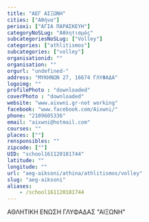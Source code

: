 ```yaml
---
title: "ΑΕΓ ΑΙΞΩΝΗ"
cities: ["Αθήνα"]
perioxi: ["ΑΓΙΑ ΠΑΡΑΣΚΕΥΗ"]
categoryNoSLug: "Αθλητισμός"
subcategoriesNoSLug: ["Volley"]
categories: ["athlitismos"]
subcategories: ["volley"]
organisationid: ""
organisation: ""
orgurl: "undefined-"
address: "ΜΥΚΗΝΩΝ 27, 16674 ΓΛΥΦΑΔΑ"
logoimg: ""
profilePhoto : "downloaded"
coverPhoto : "downloaded"
website: "www.aixwni.gr-not working"
facebook: "www.facebook.com/Aixwni/"
phone: "2109605336"
email: "aixwni@hotmail.com"
courses: ""
places: [""]
rensponsibles: ""
zipcode: [""]
UID: "school161120181744"
latitude: ""
longitude: ""
url: "aeg-aiksoni/athina/athlitismos/volley"
slug: "aeg-aiksoni"
aliases:
    - /school161120181744
---
```



ΑΘΛΗΤΙΚΗ ΕΝΩΣΗ ΓΛΥΦΑΔΑΣ &quot;ΑΙΞΩΝΗ&quot;

